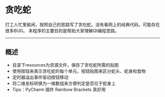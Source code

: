 # 贪吃蛇  

打工人忙里偷闲，按照自己的思路写了贪吃蛇。没有看网上的经典代码，可能存在很多BUG。
本程序的主要目的是帮助大家理解Qt编程思路。  

----- 

## 概述  

* 目录下resources为资源文件，保存了贪吃蛇所需的贴图  
* 使用按钮来表示贪吃蛇的每个单元，按钮贴图来区分蛇头、蛇身和食物
* 定时器溢出事件驱动按钮移动
* 将二维坐标转换为一维数组来方便判定是否位于蛇身上
* Tips：PyCharm 插件 Rainbow Brackets 真好用
